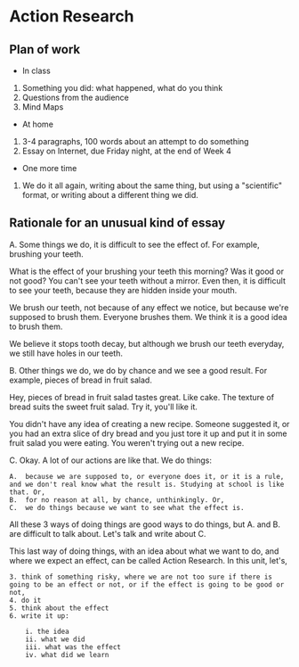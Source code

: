 # Action Research

## Plan of work
	
* In class

1. Something you did: what happened, what do you think
2. Questions from the audience
3. Mind Maps

* At home

1. 3-4 paragraphs, 100 words about an attempt to do something
2. Essay on Internet, due Friday night, at the end of Week 4

* One more time

1. We do it all again, writing about the same thing, but using a "scientific" format, or writing about a different thing we did.

## Rationale for an unusual kind of essay

A.  Some things we do, it is difficult to see the effect of. For example, brushing your teeth.

What is the effect of your brushing your teeth this morning? Was it good or not good? You can't see your teeth without a mirror. Even then, it is difficult to see your teeth, because they are hidden inside your mouth.

We brush our teeth, not because of any effect we notice, but because we're supposed to brush them. Everyone brushes them. We think it is a good idea to brush them.

We believe it stops tooth decay, but although we brush our teeth everyday, we still have holes in our teeth.

B.  Other things we do, we do by chance and we see a good result. For example, pieces of bread in fruit salad.

Hey, pieces of bread in fruit salad tastes great. Like cake. The texture of bread suits the sweet fruit salad. Try it, you'll like it.

You didn't have any idea of creating a new recipe. Someone suggested it, or you had an extra slice of dry bread and you just tore it up and put it in some fruit salad you were eating. You weren't trying out a new recipe.

C. Okay. A lot of our actions are like that. We do things:

	A.  because we are supposed to, or everyone does it, or it is a rule, and we don't real know what the result is. Studying at school is like that. Or,
	B.  for no reason at all, by chance, unthinkingly. Or,
	C.  we do things because we want to see what the effect is.

All these 3 ways of doing things are good ways to do things, but A. and B. are difficult to talk about. Let's talk and write about C.

This last way of doing things, with an idea about what we want to do, and where we expect an effect, can be called Action Research. In this unit, let's,

	3. think of something risky, where we are not too sure if there is going to be an effect or not, or if the effect is going to be good or not, 
	4. do it
	5. think about the effect
	6. write it up:
		
		i. the idea
		ii. what we did
		iii. what was the effect
		iv. what did we learn

